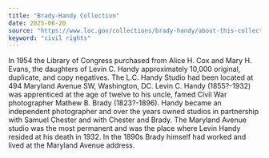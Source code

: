 ```yaml
---
title: "Brady-Handy Collection"
date: 2025-06-20
source: "https://www.loc.gov/collections/brady-handy/about-this-collection/"
keyword: "civil rights"
---
```


In 1954 the Library of Congress purchased from Alice H. Cox and Mary H. Evans, the daughters of Levin C. Handy approximately 10,000 original, duplicate, and copy negatives. The L.C. Handy Studio had been located at 494 Maryland Avenue SW, Washington, DC. Levin C. Handy (1855?-1932) was apprenticed at the age of twelve to his uncle, famed Civil War photographer Mathew B. Brady (1823?-1896). Handy became an independent photographer and over the years owned studios in partnership with Samuel Chester and with Chester and Brady. The Maryland Avenue studio was the most permanent and was the place where Levin Handy resided at his death in 1932. In the 1890s Brady himself had worked and lived at the Maryland Avenue address.

